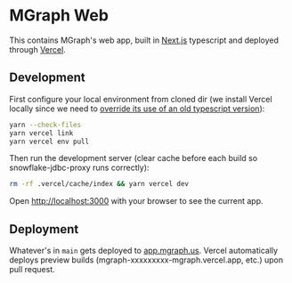 # MGraph Web

This contains MGraph's web app, built in [Next.js](https://nextjs.org/) typescript and deployed through [Vercel](https://vercel.com/mgraph/mgraph-web).

## Development

First configure your local environment from cloned dir (we install Vercel locally since we need to [override its use of an old typescript version](https://github.com/vercel/vercel/issues/8680)):

```bash
yarn --check-files
yarn vercel link
yarn vercel env pull
```

Then run the development server (clear cache before each build so snowflake-jdbc-proxy runs correctly):

```bash
rm -rf .vercel/cache/index && yarn vercel dev
```

Open [http://localhost:3000](http://localhost:3000) with your browser to see the current app.

## Deployment

Whatever's in `main` gets deployed to [app.mgraph.us](app.mgraph.us). Vercel automatically deploys preview builds (mgraph-xxxxxxxxx-mgraph.vercel.app, etc.) upon pull request.
